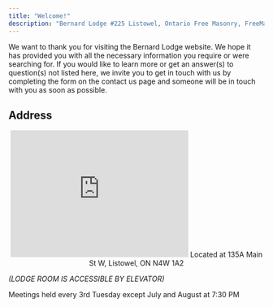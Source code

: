 ```yaml
---
title: "Welcome!"
description: "Bernard Lodge #225 Listowel, Ontario Free Masonry, FreeMasons, Ancient Free and Accepted Masonry, Freemasonry, Listowel"
---
```


We want to thank you for visiting the Bernard Lodge website. We hope it has provided you with all the necessary information you require or were searching for. If you would like to learn more or get an answer(s) to question(s) not listed here, we invite you to get in touch with us by completing the form on the contact us page and someone will be in touch with you as soon as possible.

## Address
<p align="center">
<iframe src="https://www.google.com/maps/embed?pb=!1m18!1m12!1m3!1d720.7418962445527!2d-80.95384582337283!3d43.731997766152915!2m3!1f0!2f0!3f0!3m2!1i1024!2i768!4f13.1!3m3!1m2!1s0x88295db281d2060b%3A0x43bd15ae319428f4!2sListowel%20Masonic%20Hall!5e0!3m2!1sen!2sca!4v1692840007267!5m2!1sen!2sca" width="350" height="250" style="border:0;" allowfullscreen="" loading="lazy" referrerpolicy="no-referrer-when-downgrade"></iframe>
Located at 135A Main St W, Listowel, ON N4W 1A2
</p>

_(LODGE ROOM IS ACCESSIBLE BY ELEVATOR)_

Meetings held every 3rd Tuesday except July and August at 7:30 PM

